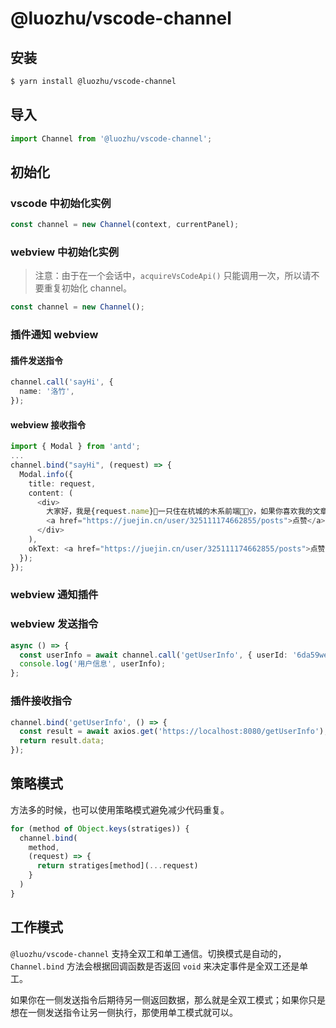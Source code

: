 # @luozhu/vscode-channel

## 安装

```sh
$ yarn install @luozhu/vscode-channel
```

## 导入

```ts
import Channel from '@luozhu/vscode-channel';
```

## 初始化

### vscode 中初始化实例

```ts
const channel = new Channel(context, currentPanel);
```

### webview 中初始化实例

> 注意：由于在一个会话中，`acquireVsCodeApi()` 只能调用一次，所以请不要重复初始化 channel。

```ts
const channel = new Channel();
```

### 插件通知 webview

#### 插件发送指令

```ts
channel.call('sayHi', {
  name: '洛竹',
});
```

#### webview 接收指令

```ts
import { Modal } from 'antd';
...
channel.bind("sayHi", (request) => {
  Modal.info({
    title: request,
    content: (
      <div>
        大家好，我是{request.name}🎋一只住在杭城的木系前端🧚🏻‍♀️，如果你喜欢我的文章📚，可以通过
        <a href="https://juejin.cn/user/325111174662855/posts">点赞</a>帮我聚集灵力⭐️。
      </div>
    ),
    okText: <a href="https://juejin.cn/user/325111174662855/posts">点赞 o(￣▽￣)ｄ</a>,
  });
});
```

### webview 通知插件

### webview 发送指令

```ts
async () => {
  const userInfo = await channel.call('getUserInfo', { userId: '6da59wed6' });
  console.log('用户信息', userInfo);
};
```

### 插件接收指令

```ts
channel.bind('getUserInfo', () => {
  const result = await axios.get('https://localhost:8080/getUserInfo');
  return result.data;
});
```

## 策略模式

方法多的时候，也可以使用策略模式避免减少代码重复。

```ts
for (method of Object.keys(stratiges)) {
  channel.bind(
    method,
    (request) => {
      return stratiges[method](...request)
    }
  )
}
```

## 工作模式

`@luozhu/vscode-channel` 支持全双工和单工通信。切换模式是自动的，`Channel.bind` 方法会根据回调函数是否返回 `void` 来决定事件是全双工还是单工。

如果你在一侧发送指令后期待另一侧返回数据，那么就是全双工模式；如果你只是想在一侧发送指令让另一侧执行，那使用单工模式就可以。
